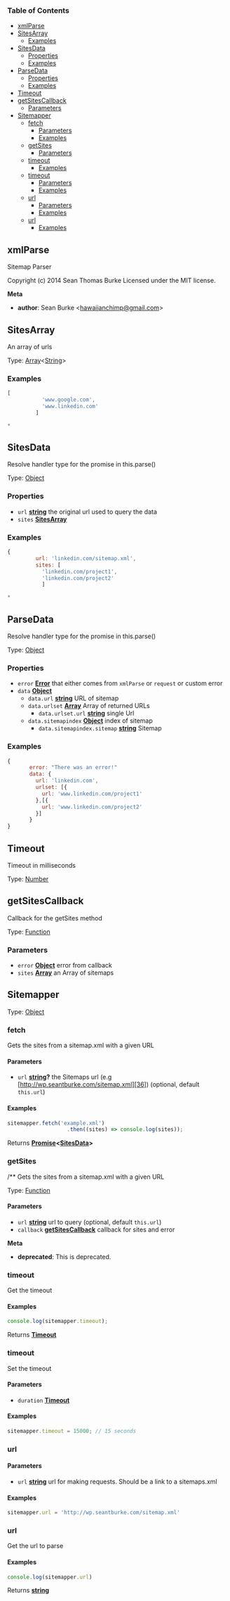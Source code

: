 <!-- Generated by documentation.js. Update this documentation by updating the source code. -->

### Table of Contents

-   [xmlParse][1]
-   [SitesArray][2]
    -   [Examples][3]
-   [SitesData][4]
    -   [Properties][5]
    -   [Examples][6]
-   [ParseData][7]
    -   [Properties][8]
    -   [Examples][9]
-   [Timeout][10]
-   [getSitesCallback][11]
    -   [Parameters][12]
-   [Sitemapper][13]
    -   [fetch][14]
        -   [Parameters][15]
        -   [Examples][16]
    -   [getSites][17]
        -   [Parameters][18]
    -   [timeout][19]
        -   [Examples][20]
    -   [timeout][21]
        -   [Parameters][22]
        -   [Examples][23]
    -   [url][24]
        -   [Parameters][25]
        -   [Examples][26]
    -   [url][27]
        -   [Examples][28]

## xmlParse

Sitemap Parser

Copyright (c) 2014 Sean Thomas Burke
Licensed under the MIT license.

**Meta**

-   **author**: Sean Burke &lt;hawaiianchimp@gmail.com>

## SitesArray

An array of urls

Type: [Array][29]&lt;[String][30]>

### Examples

```javascript
[
           'www.google.com',
           'www.linkedin.com'
         ]

*
```

## SitesData

Resolve handler type for the promise in this.parse()

Type: [Object][31]

### Properties

-   `url` **[string][30]** the original url used to query the data
-   `sites` **[SitesArray][32]** 

### Examples

```javascript
{
         url: 'linkedin.com/sitemap.xml',
         sites: [
           'linkedin.com/project1',
           'linkedin.com/project2'
           ]

*
```

## ParseData

Resolve handler type for the promise in this.parse()

Type: [Object][31]

### Properties

-   `error` **[Error][33]** that either comes from `xmlParse` or `request` or custom error
-   `data` **[Object][31]** 
    -   `data.url` **[string][30]** URL of sitemap
    -   `data.urlset` **[Array][29]** Array of returned URLs
        -   `data.urlset.url` **[string][30]** single Url
    -   `data.sitemapindex` **[Object][31]** index of sitemap
        -   `data.sitemapindex.sitemap` **[string][30]** Sitemap

### Examples

```javascript
{
       error: "There was an error!"
       data: {
         url: 'linkedin.com',
         urlset: [{
           url: 'www.linkedin.com/project1'
         },[{
           url: 'www.linkedin.com/project2'
         }]
       }
}
```

## Timeout

Timeout in milliseconds

Type: [Number][34]

## getSitesCallback

Callback for the getSites method

Type: [Function][35]

### Parameters

-   `error` **[Object][31]** error from callback
-   `sites` **[Array][29]** an Array of sitemaps

## Sitemapper

Type: [Object][31]

### fetch

Gets the sites from a sitemap.xml with a given URL

#### Parameters

-   `url` **[string][30]?** the Sitemaps url (e.g [http://wp.seantburke.com/sitemap.xml][36]) (optional, default `this.url`)

#### Examples

```javascript
sitemapper.fetch('example.xml')
                   .then((sites) => console.log(sites));
```

Returns **[Promise][37]&lt;[SitesData][38]>** 

### getSites

/\*\*
Gets the sites from a sitemap.xml with a given URL

Type: [Function][35]

#### Parameters

-   `url` **[string][30]** url to query (optional, default `this.url`)
-   `callback` **[getSitesCallback][39]** callback for sites and error

**Meta**

-   **deprecated**: This is deprecated.


### timeout

Get the timeout

#### Examples

```javascript
console.log(sitemapper.timeout);
```

Returns **[Timeout][40]** 

### timeout

Set the timeout

#### Parameters

-   `duration` **[Timeout][40]** 

#### Examples

```javascript
sitemapper.timeout = 15000; // 15 seconds
```

### url

#### Parameters

-   `url` **[string][30]** url for making requests. Should be a link to a sitemaps.xml

#### Examples

```javascript
sitemapper.url = 'http://wp.seantburke.com/sitemap.xml'
```

### url

Get the url to parse

#### Examples

```javascript
console.log(sitemapper.url)
```

Returns **[string][30]** 

[1]: #xmlparse

[2]: #sitesarray

[3]: #examples

[4]: #sitesdata

[5]: #properties

[6]: #examples-1

[7]: #parsedata

[8]: #properties-1

[9]: #examples-2

[10]: #timeout

[11]: #getsitescallback

[12]: #parameters

[13]: #sitemapper

[14]: #fetch

[15]: #parameters-1

[16]: #examples-3

[17]: #getsites

[18]: #parameters-2

[19]: #timeout-1

[20]: #examples-4

[21]: #timeout-2

[22]: #parameters-3

[23]: #examples-5

[24]: #url

[25]: #parameters-4

[26]: #examples-6

[27]: #url-1

[28]: #examples-7

[29]: https://developer.mozilla.org/docs/Web/JavaScript/Reference/Global_Objects/Array

[30]: https://developer.mozilla.org/docs/Web/JavaScript/Reference/Global_Objects/String

[31]: https://developer.mozilla.org/docs/Web/JavaScript/Reference/Global_Objects/Object

[32]: #sitesarray

[33]: https://developer.mozilla.org/docs/Web/JavaScript/Reference/Global_Objects/Error

[34]: https://developer.mozilla.org/docs/Web/JavaScript/Reference/Global_Objects/Number

[35]: https://developer.mozilla.org/docs/Web/JavaScript/Reference/Statements/function

[36]: http://wp.seantburke.com/sitemap.xml

[37]: https://developer.mozilla.org/docs/Web/JavaScript/Reference/Global_Objects/Promise

[38]: #sitesdata

[39]: #getsitescallback

[40]: #timeout
